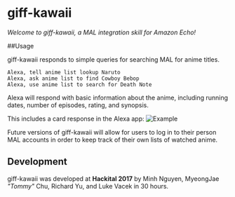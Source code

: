# giff-kawaii

*Welcome to giff-kawaii, a MAL integration skill for Amazon Echo!*

##Usage

giff-kawaii responds to simple queries for searching MAL for anime titles.

    Alexa, tell anime list lookup Naruto
    Alexa, ask anime list to find Cowboy Bebop
    Alexa, use anime list to search for Death Note

Alexa will respond with basic information about the anime, including running dates, number of episodes, rating, and synopsis.

This includes a card response in the Alexa app: ![Example](https://raw.githubusercontent.com/mistmurk/giff-kawaii/master/img/AlexaCard.png)

Future versions of giff-kawaii will allow for users to log in to their person MAL accounts in order to keep track of their own lists of watched anime.

## Development
giff-kawaii was developed at **Hackital 2017** by Minh Nguyen, MyeongJae *"Tommy"* Chu, Richard Yu, and Luke Vacek in 30 hours.
